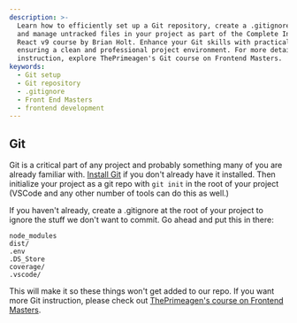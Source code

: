 ```yaml
---
description: >-
  Learn how to efficiently set up a Git repository, create a .gitignore file,
  and manage untracked files in your project as part of the Complete Intro to
  React v9 course by Brian Holt. Enhance your Git skills with practical tips,
  ensuring a clean and professional project environment. For more detailed
  instruction, explore ThePrimeagen's Git course on Frontend Masters.
keywords:
  - Git setup
  - Git repository
  - .gitignore
  - Front End Masters
  - frontend development
---
```


## Git

Git is a critical part of any project and probably something many of you are already familiar with. [Install Git][git] if you don't already have it installed. Then initialize your project as a git repo with `git init` in the root of your project (VSCode and any other number of tools can do this as well.)

If you haven't already, create a .gitignore at the root of your project to ignore the stuff we don't want to commit. Go ahead and put this in there:

```
node_modules
dist/
.env
.DS_Store
coverage/
.vscode/
```

This will make it so these things won't get added to our repo. If you want more Git instruction, please check out [ThePrimeagen's course on Frontend Masters][prime].

[prime]: https://frontendmasters.com/courses/everything-git/
[git]: https://git-scm.com/book/en/v2/Getting-Started-Installing-Git
